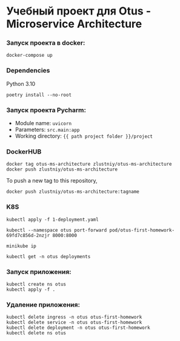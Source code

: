# Учебный проект для Otus - Microservice Architecture
### Запуск проекта в docker:
```shell
docker-compose up
```

### Dependencies
Python 3.10
```shell
poetry install --no-root
```
### Запуск проекта Pycharm:
- Module name: `uvicorn`
- Parameters: `src.main:app`
- Working directory: `{{ path project folder }}/project`


### DockerHUB
```shell
docker tag otus-ms-architecture zlustniy/otus-ms-architecture
docker push zlustniy/otus-ms-architecture
```
To push a new tag to this repository,
```shell
docker push zlustniy/otus-ms-architecture:tagname
```

### K8S
```shell
kubectl apply -f 1-deployment.yaml
```
```shell
kubectl --namespace otus port-forward pod/otus-first-homework-69fd7c856d-2nzjr 8000:8000
```
```shell
minikube ip
```

```shell
kubectl get -n otus deployments
```


### Запуск приложения:
```shell
kubectl create ns otus
kubectl apply -f .
```
### Удаление приложения:
```shell
kubectl delete ingress -n otus otus-first-homework
kubectl delete service -n otus otus-first-homework
kubectl delete deployment -n otus otus-first-homework
kubectl delete ns otus
```
